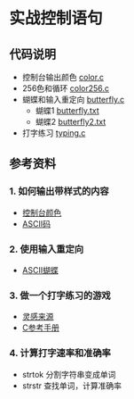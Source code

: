 # 实战控制语句


## 代码说明

- 控制台输出颜色 [color.c](color.c)
- 256色和循环 [color256.c](color256.c)
- 蝴蝶和输入重定向 [butterfly.c](butterfly.c)
    - 蝴蝶1 [butterfly.txt](butterfly.txt)
    - 蝴蝶2 [butterfly2.txt](butterfly2.txt)
- 打字练习 [typing.c](typing.c)


## 参考资料


### 1. 如何输出带样式的内容


- [控制台颜色](https://misc.flogisoft.com/bash/tip_colors_and_formatting)
- [ASCII码](https://web.cs.dal.ca/~zyu/ascii.html)


### 2. 使用输入重定向

- [ASCII蝴蝶](http://ascii.co.uk/art/butterfly)


### 3. 做一个打字练习的游戏

- [灵感来源](https://www.typingbolt.com/)
- [C参考手册](https://zh.cppreference.com/w/c)


### 4. 计算打字速率和准确率

- strtok  分割字符串变成单词
- strstr  查找单词，计算准确率

